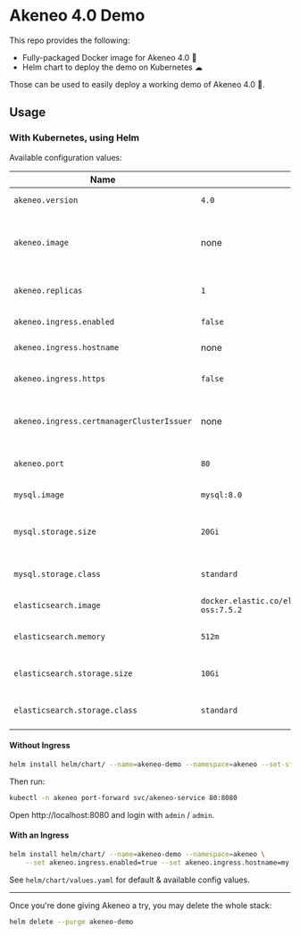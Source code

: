 # Akeneo 4.0 Demo

This repo provides the following:

* Fully-packaged Docker image for Akeneo 4.0 🐳
* Helm chart to deploy the demo on Kubernetes ☁

Those can be used to easily deploy a working demo of Akeneo 4.0 🚀.

## Usage

### With Kubernetes, using Helm

Available configuration values:

| Name | Default | Info |
|---|---|---|
| `akeneo.version` | `4.0` | Version to install / use |
| `akeneo.image` | none | Custom Docker image to use (must listen for HTTP) |
| `akeneo.replicas` | `1` | Number of Akeneo instances |
| `akeneo.ingress.enabled` | `false` | Enable use of Ingress |
| `akeneo.ingress.hostname` | none | Hostname for Ingress |
| `akeneo.ingress.https` | `false` | Enable HTTPS for Ingress |
| `akeneo.ingress.certmanagerClusterIssuer` | none | Cert Manager Cluster Issuer name |
| `akeneo.port` | `80` | HTTP port the image is listening on |
| `mysql.image` | `mysql:8.0` | MySQL image to use |
| `mysql.storage.size` | `20Gi` | Size of MySQL Persistent Volume |
| `mysql.storage.class` | `standard` | Storage Class of MySQL PV |
| `elasticsearch.image` | `docker.elastic.co/elasticsearch/elasticsearch-oss:7.5.2` | Elasticsearch image to use |
| `elasticsearch.memory` | `512m` | Memory allocated to ES |
| `elasticsearch.storage.size` | `10Gi` | Size of ES Persistent Volume |
| `elasticsearch.storage.class` | `standard` | Storage Class of ES PV |

#### Without Ingress

```bash
helm install helm/chart/ --name=akeneo-demo --namespace=akeneo --set-string akeneo.version=4.0
```

Then run:

```bash
kubectl -n akeneo port-forward svc/akeneo-service 80:8080
```

Open http://localhost:8080 and login with `admin` / `admin`.

#### With an Ingress

```bash
helm install helm/chart/ --name=akeneo-demo --namespace=akeneo \
    --set akeneo.ingress.enabled=true --set akeneo.ingress.hostname=my.host.name
```

See `helm/chart/values.yaml` for default & available config values.

---

Once you're done giving Akeneo a try, you may delete the whole stack:

```bash
helm delete --purge akeneo-demo
```
